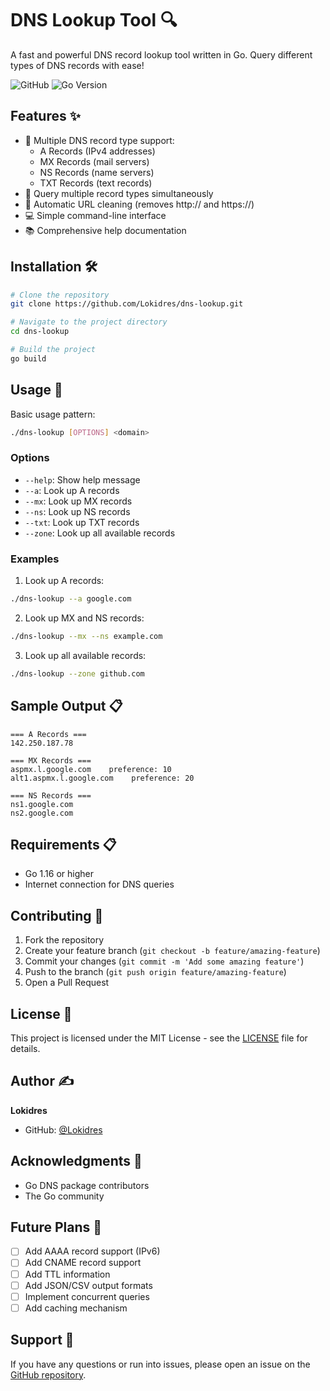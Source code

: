 # DNS Lookup Tool 🔍

A fast and powerful DNS record lookup tool written in Go. Query different types of DNS records with ease!

![GitHub](https://img.shields.io/github/license/Lokidres/dns-lookup)
![Go Version](https://img.shields.io/badge/Go-1.16%2B-blue)

## Features ✨

- 📝 Multiple DNS record type support:
  - A Records (IPv4 addresses)
  - MX Records (mail servers)
  - NS Records (name servers)
  - TXT Records (text records)
- 🚀 Query multiple record types simultaneously
- 🔄 Automatic URL cleaning (removes http:// and https://)
- 💻 Simple command-line interface
- 📚 Comprehensive help documentation

## Installation 🛠️

```bash
# Clone the repository
git clone https://github.com/Lokidres/dns-lookup.git

# Navigate to the project directory
cd dns-lookup

# Build the project
go build
```

## Usage 📖

Basic usage pattern:
```bash
./dns-lookup [OPTIONS] <domain>
```

### Options

- `--help`: Show help message
- `--a`: Look up A records
- `--mx`: Look up MX records
- `--ns`: Look up NS records
- `--txt`: Look up TXT records
- `--zone`: Look up all available records

### Examples

1. Look up A records:
```bash
./dns-lookup --a google.com
```

2. Look up MX and NS records:
```bash
./dns-lookup --mx --ns example.com
```

3. Look up all available records:
```bash
./dns-lookup --zone github.com
```

## Sample Output 📋

```
=== A Records ===
142.250.187.78

=== MX Records ===
aspmx.l.google.com    preference: 10
alt1.aspmx.l.google.com    preference: 20

=== NS Records ===
ns1.google.com
ns2.google.com
```

## Requirements 📋

- Go 1.16 or higher
- Internet connection for DNS queries

## Contributing 🤝

1. Fork the repository
2. Create your feature branch (`git checkout -b feature/amazing-feature`)
3. Commit your changes (`git commit -m 'Add some amazing feature'`)
4. Push to the branch (`git push origin feature/amazing-feature`)
5. Open a Pull Request

## License 📄

This project is licensed under the MIT License - see the [LICENSE](LICENSE) file for details.

## Author ✍️

**Lokidres**
- GitHub: [@Lokidres](https://github.com/Lokidres)

## Acknowledgments 🙏

- Go DNS package contributors
- The Go community

## Future Plans 🚀

- [ ] Add AAAA record support (IPv6)
- [ ] Add CNAME record support
- [ ] Add TTL information
- [ ] Add JSON/CSV output formats
- [ ] Implement concurrent queries
- [ ] Add caching mechanism

## Support 💬

If you have any questions or run into issues, please open an issue on the [GitHub repository](https://github.com/Lokidres/dns-lookup/issues). 